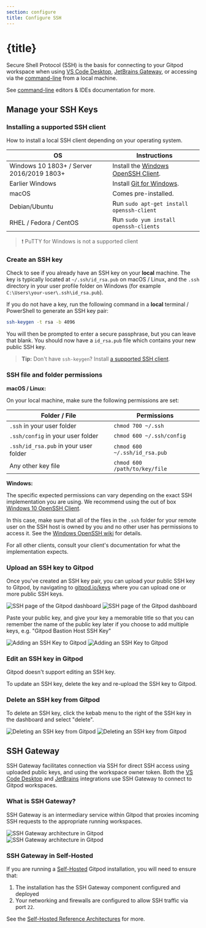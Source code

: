 ```yaml
---
section: configure
title: Configure SSH
---
```


<script context="module">
  export const prerender = true;
</script>

# {title}

Secure Shell Protocol (SSH) is the basis for connecting to your Gitpod workspace when using [VS Code Desktop](/docs/ides-and-editors/vscode), [JetBrains Gateway](/docs/ides-and-editors/jetbrains-gateway), or accessing via the [command-line](/docs/ides-and-editors/command-line) from a local machine.

See [command-line](/docs/ides-and-editors/command-line) editors & IDEs documentation for more.

## Manage your SSH Keys

### Installing a supported SSH client

How to install a local SSH client depending on your operating system.

| OS                                        | Instructions                                                                                                                     |
| ----------------------------------------- | -------------------------------------------------------------------------------------------------------------------------------- |
| Windows 10 1803+ / Server 2016/2019 1803+ | Install the [Windows OpenSSH Client](https://docs.microsoft.com/windows-server/administration/openssh/openssh_install_firstuse). |
| Earlier Windows                           | Install [Git for Windows](https://git-scm.com/download/win).                                                                     |
| macOS                                     | Comes pre-installed.                                                                                                             |
| Debian/Ubuntu                             | Run `sudo apt-get install openssh-client`                                                                                        |
| RHEL / Fedora / CentOS                    | Run `sudo yum install openssh-clients`                                                                                           |

> ❗️ PuTTY for Windows is not a supported client

### Create an SSH key

Check to see if you already have an SSH key on your **local** machine. The key is typically located at `~/.ssh/id_rsa.pub` on macOS / Linux, and the `.ssh` directory in your user profile folder on Windows (for example `C:\Users\your-user\.ssh\id_rsa.pub`).

If you do not have a key, run the following command in a **local** terminal / PowerShell to generate an SSH key pair:

```bash
ssh-keygen -t rsa -b 4096
```

You will then be prompted to enter a secure passphrase, but you can leave that blank. You should now have a `id_rsa.pub` file which contains your new public SSH key.

> **Tip:** Don't have `ssh-keygen`? Install [a supported SSH client](#installing-a-supported-ssh-client).

### SSH file and folder permissions

**macOS / Linux:**

On your local machine, make sure the following permissions are set:

| Folder / File                         | Permissions                   |
| ------------------------------------- | ----------------------------- |
| `.ssh` in your user folder            | `chmod 700 ~/.ssh`            |
| `.ssh/config` in your user folder     | `chmod 600 ~/.ssh/config`     |
| `.ssh/id_rsa.pub` in your user folder | `chmod 600 ~/.ssh/id_rsa.pub` |
| Any other key file                    | `chmod 600 /path/to/key/file` |

**Windows:**

The specific expected permissions can vary depending on the exact SSH implementation you are using. We recommend using the out of box [Windows 10 OpenSSH Client](https://docs.microsoft.com/windows-server/administration/openssh/openssh_overview).

In this case, make sure that all of the files in the `.ssh` folder for your remote user on the SSH host is owned by you and no other user has permissions to access it. See the [Windows OpenSSH wiki](https://github.com/PowerShell/Win32-OpenSSH/wiki/Security-protection-of-various-files-in-Win32-OpenSSH) for details.

For all other clients, consult your client's documentation for what the implementation expects.

### Upload an SSH key to Gitpod

Once you've created an SSH key pair, you can upload your public SSH key to Gitpod, by navigating to [gitpod.io/keys](https://gitpod.io/keys) where you can upload one or more public SSH keys.

![SSH page of the Gitpod dashboard](/images/docs/ssh-key-upload-dark-theme.png)
![SSH page of the Gitpod dashboard](/images/docs/ssh-key-upload-light-theme.png)

Paste your public key, and give your key a memorable title so that you can remember the name of the public key later if you choose to add multiple keys, e.g. "Gitpod Bastion Host SSH Key"

![Adding an SSH Key to Gitpod](/images/docs/new-ssh-key-light-theme.png)
![Adding an SSH Key to Gitpod](/images/docs/new-ssh-key-dark-theme.png)

### Edit an SSH key in Gitpod

Gitpod doesn't support editing an SSH key.

To update an SSH key, delete the key and re-upload the SSH key to Gitpod.

### Delete an SSH key from Gitpod

To delete an SSH key, click the kebab menu to the right of the SSH key in the dashboard and select "delete".

![Deleting an SSH key from Gitpod](/images/docs/delete-ssh-key-light-theme.png)
![Deleting an SSH key from Gitpod](/images/docs/delete-ssh-key-dark-theme.png)

## SSH Gateway

SSH Gateway facilitates connection via SSH for direct SSH access using uploaded public keys, and using the workspace owner token. Both the [VS Code Desktop](/docs/ides-and-editors/vscode) and [JetBrains](/docs/ides-and-editors/jetbrains-gateway) integrations use SSH Gateway to connect to Gitpod workspaces.

### What is SSH Gateway?

SSH Gateway is an intermediary service within Gitpod that proxies incoming SSH requests to the appropriate running workspaces.

![SSH Gateway architecture in Gitpod](/images/ssh-gateway/ssh-gateway-dark-theme.png)
![SSH Gateway architecture in Gitpod](/images/ssh-gateway/ssh-gateway-light-theme.png)

### SSH Gateway in Self-Hosted

If you are running a [Self-Hosted](https://www.gitpod.io/self-hosted) Gitpod installation, you will need to ensure that:

1. The installation has the SSH Gateway component configured and deployed
2. Your networking and firewalls are configured to allow SSH traffic via port `22`.

See the [Self-Hosted Reference Architectures](/docs/self-hosted/latest/reference-architecture) for more.
